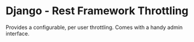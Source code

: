# Django - Rest Framework Throttling

Provides a configurable, per user throttling. Comes with a handy admin
interface.
